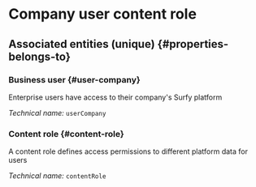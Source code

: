 # Company user content role
<!--- THIS FILE IS GENERATED PLEASE DO NOT EDIT IT DIRECTLY --->



<OH code="contentRoleToUserCompany"/>







## Associated entities (unique) {#properties-belongs-to}

### Business user {#user-company}

Enterprise users have access to their company's Surfy platform

*Technical name:* ```userCompany```
<PH code="contentRoleToUserCompany:userCompany"/>

### Content role {#content-role}

A content role defines access permissions to different platform data for users

*Technical name:* ```contentRole```
<PH code="contentRoleToUserCompany:contentRole"/>





